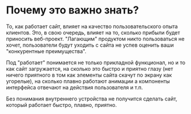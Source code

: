 # Почему это важно знать?

То, как работает сайт, влияет на качество пользовательского опыта клиентов. 
Это, в свою очередь, влияет на то, сколько прибыли будет приносить веб-проект. 
"Лагающим" продуктом никто пользоваться не хочет, пользователи будут уходить с сайта не успев оценить ваши 
"конкурентные преимущества".

Под "работает" понимается не только прикладной функционал, но и то как сайт загружается, 
на сколько это быстро и приятно глазу (нет ничего приятного в том как элементы сайта скачут по экрану как угорелые),
на сколько плавно работают анимации а компоненты интерфейса отвечают на действия пользователя и т.п.

Без понимания внутреннего устройства не получится сделать сайт, который работает быстро, плавно, приятно.